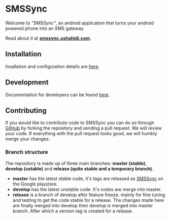 # SMSSync

Welcome to *"SMSSync"*, an android application that turns your android powered phone into an SMS gateway.

Read about it at **[smssync.ushahidi.com](http://smssync.ushahidi.com/)**.

## Installation

Insallation and configuration details are [here][1].

## Development

Documentation for developers can be found [here][2].

## Contributing

If you would like to contribute code to SMSSync you can do so through [GitHub][3] by forking the repository and sending a pull request. We will review your code. If everything with the pull request looks good, we will humbly merge your changes.

### Branch structure

The repository is made up of three main branches: **master (stable)**, **develop (ustable)** and **release (quite stable and a temporary branch)**.

* **master** has the latest stable code, it's tags are released as [SMSSync][4] on the Google playstore.
* **develop** has the latest unstable code. It's codes are merge into master.
* **release** is a branch of develop after feature freeze. mainly for fine tuning and testing to get the code stable for a release. The changes made here are finally merged into develop then develop is merged into master branch. After which a version tag is created for a release.

[1]: http://smssync.ushahidi.com/howto
[2]: http://smssync.ushahidi.com/doc
[3]: https://github.com/ushahidi/SMSSync
[4]: https://play.google.com/store/apps/details?id=org.addhen.smssync
